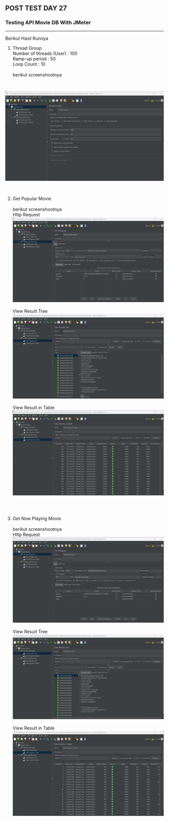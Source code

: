 ## POST TEST DAY 27
### Testing API Movie DB With JMeter
____________________________________________

Berikut Hasil Runnya

1. Thread Group
<br>Number of threads (User) : 100
<br>Ramp-up period : 50
<br>Loop Count : 10
<br> <br> berikut screenshootnya
<br>
   
![Thread.png](JMeter/Thread.png)

<br>

2. Get Popular Movie
   <br> <br> berikut screenshootnya
   <br> Http Request
   ![popular.png](JMeter/popularmovie.png)
   <br> 
   <br> View Result Tree
   ![resulttree.png](JMeter/populartesttree.png)
   <br>
   <br> View Result in Table
   ![resulttable.png](JMeter/popularresulttable.png)

<br>
<br>

3. Get Now Playing Movie
   <br> <br> berikut screenshootnya
   <br> Http Request
   ![nowplaying.png](JMeter/nowplaying.png)
   <br>
   <br> View Result Tree
   ![resulttree.png](JMeter/nowplayingtesttree.png)
   <br>
   <br> View Result in Table
   ![resulttable.png](JMeter/nowplayingresultable.png)

